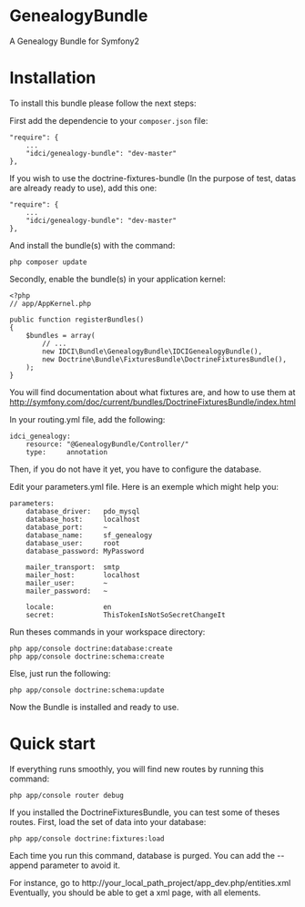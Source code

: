 GenealogyBundle
===============

A Genealogy Bundle for Symfony2

Installation
============

To install this bundle please follow the next steps:

First add the dependencie to your `composer.json` file:

    "require": {
        ...
        "idci/genealogy-bundle": "dev-master"
    },

If you wish to use the doctrine-fixtures-bundle (In the purpose of test, datas are already ready to use), add this one:

    "require": {
        ...
        "idci/genealogy-bundle": "dev-master"
    },

And install the bundle(s) with the command:

    php composer update

Secondly, enable the bundle(s) in your application kernel:

    <?php
    // app/AppKernel.php

    public function registerBundles()
    {
        $bundles = array(
            // ...
            new IDCI\Bundle\GenealogyBundle\IDCIGenealogyBundle(),
            new Doctrine\Bundle\FixturesBundle\DoctrineFixturesBundle(),
        );
    }

You will find documentation about what fixtures are, and how to use them at http://symfony.com/doc/current/bundles/DoctrineFixturesBundle/index.html

In your routing.yml file, add the following:

    idci_genealogy:
        resource: "@GenealogyBundle/Controller/"
        type:     annotation

Then, if you do not have it yet, you have to configure the database.

Edit your parameters.yml file. Here is an exemple which might help you:

    parameters:
        database_driver:   pdo_mysql
        database_host:     localhost
        database_port:     ~
        database_name:     sf_genealogy
        database_user:     root
        database_password: MyPassword

        mailer_transport:  smtp
        mailer_host:       localhost
        mailer_user:       ~
        mailer_password:   ~

        locale:            en
        secret:            ThisTokenIsNotSoSecretChangeIt

Run theses commands in your workspace directory:

    php app/console doctrine:database:create
    php app/console doctrine:schema:create

Else, just run the following:

    php app/console doctrine:schema:update

Now the Bundle is installed and ready to use.

Quick start
===========

If everything runs smoothly, you will find new routes by running this command:

    php app/console router debug

If you installed the DoctrineFixturesBundle, you can test some of theses routes.
First, load the set of data into your database:

    php app/console doctrine:fixtures:load

Each time you run this command, database is purged. You can add the --append parameter to avoid it.

For instance, go to http://your_local_path_project/app_dev.php/entities.xml  
Eventually, you should be able to get a xml page, with all elements.